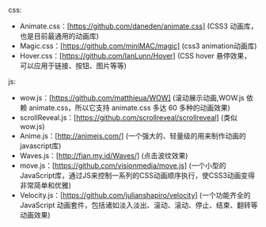 
css:
- Animate.css：[https://github.com/daneden/animate.css] (CSS3 动画库，也是目前最通用的动画库)
- Magic.css：[https://github.com/miniMAC/magic] (css3 animation动画库)
- Hover.css：[https://github.com/IanLunn/Hover] (CSS hover 悬停效果，可以应用于链接、按钮、图片等等)

js:
- wow.js：[https://github.com/matthieua/WOW] (滚动展示动画,WOW.js 依赖 animate.css，所以它支持 animate.css 多达 60 多种的动画效果)
- scrollReveal.js：[https://github.com/scrollreveal/scrollreveal] (类似 wow.js)
- Anime.js：[http://animejs.com/] (一个强大的、轻量级的用来制作动画的javascript库)
- Waves.js：[http://fian.my.id/Waves/] (点击波纹效果)
- move.js：[https://github.com/visionmedia/move.js] (一个小型的JavaScript库，通过JS来控制一系列的CSS动画顺序执行，使CSS3动画变得非常简单和优雅)
- Velocity.js：[https://github.com/julianshapiro/velocity] (一个功能齐全的 JavaScript 动画套件，包括诸如淡入淡出、滚动、滚动、停止、结束、翻转等动画效果)
